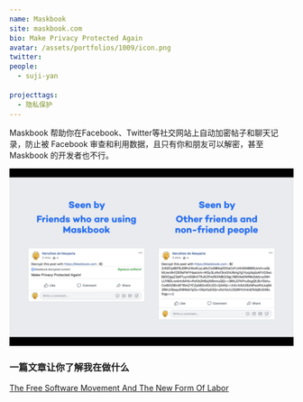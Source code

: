 ```yaml
---
name: Maskbook
site: maskbook.com
bio: Make Privacy Protected Again
avatar: /assets/portfolios/1009/icon.png
twitter: 
people:
  - suji-yan

projecttags:
  - 隐私保护
---
```

Maskbook 帮助你在Facebook、Twitter等社交网站上自动加密帖子和聊天记录，防止被 Facebook 审查和利用数据，且只有你和朋友可以解密，甚至 Maskbook 的开发者也不行。

![Gospel](/assets/portfolios/1009/info.png)



### 一篇文章让你了解我在做什么
[The Free Software Movement And The New Form Of Labor](https://radicalxchange.org/blog/posts/2019-05-31-tz00lw/)

